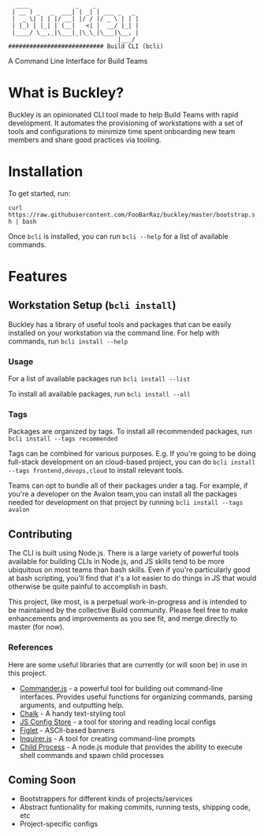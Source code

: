 ```
  ____             _    _
 | __ ) _   _  ___| | _| | ___ _   _
 |  _ \| | | |/ __| |/ / |/ _ \ | | |
 | |_) | |_| | (__|   <| |  __/ |_| |
 |____/ \__,_|\___|_|\_\_|\___|\__, |
                               |___/
########################### Build CLI (bcli)
```
A Command Line Interface for Build Teams

# What is Buckley? 
Buckley is an opinionated CLI tool made to help Build Teams with rapid development. 
It automates the provisioning of workstations with a set of tools and configurations to minimize time spent onboarding new team members and share good practices via tooling. 

# Installation
To get started, run: 

`curl https://raw.githubusercontent.com/FooBarRaz/buckley/master/bootstrap.sh | bash`


Once `bcli` is installed, you can run `bcli --help` for a list of available commands.


# Features
## Workstation Setup (`bcli install`)
Buckley has a library of useful tools and packages that can be easily installed on your workstation via the command line.
For help with commands, run `bcli install --help`

### Usage
For a list of available packages run `bcli install --list`

To install all available packages, run `bcli install --all`

### Tags
Packages are organized by tags. To install all recommended packages, run `bcli install --tags recommended`

Tags can be combined for various purposes. E.g. If you're going to be doing full-stack development on an cloud-based project, you can do `bcli install --tags frontend,devops,cloud` to install relevant tools.

Teams can opt to bundle all of their packages under a tag. For example, if you're a developer on the Avalon team,you can install all the packages needed for development on that project by running `bcli install --tags avalon`

## Contributing
The CLI is built using Node.js. There is a large variety of powerful tools available for building CLIs in Node.js, and JS skills tend to be more ubiquitous on most teams than bash skills. Even if you're particularly good at bash scripting, you'll find that it's a lot easier to do things in JS that would otherwise be quite painful to accomplish in bash. 

This project, like most, is a perpetual work-in-progress and is intended to be maintained by the collective Build community. 
Please feel free to make enhancements and improvements as you see fit, and merge directly to master (for now). 

### References
Here are some useful libraries that are currently (or will soon be) in use in this project. 

- [Commander.js](https://github.com/tj/commander.js/) - a powerful tool for building out command-line interfaces. Provides useful functions for organizing commands, parsing arguments, and outputting help. 
- [Chalk](https://github.com/chalk/chalk) - A handy text-styling tool
- [JS Config Store](https://github.com/andrewhayward/js-config-store) - a tool for storing and reading local configs
- [Figlet](https://www.npmjs.com/package/figlet) - ASCII-based banners
- [Inquirer.js](https://github.com/SBoudrias/Inquirer.js) - A tool for creating command-line prompts
- [Child Process](https://nodejs.org/api/child_process.html) - A node.js module that provides the ability to execute shell commands and spawn child processes


## Coming Soon
- Bootstrappers for different kinds of projects/services
- Abstract funtionality for making commits, running tests, shipping code, etc
- Project-specific configs
